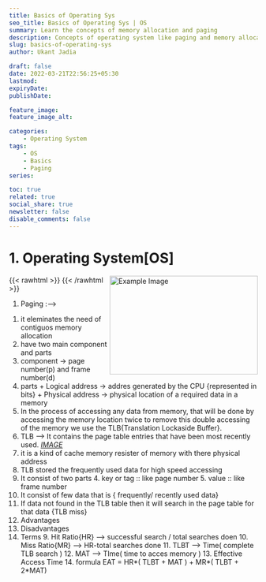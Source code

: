```yaml
---
title: Basics of Operating Sys
seo_title: Basics of Operating Sys | OS
summary: Learn the concepts of memory allocation and paging 
description: Concepts of operating system like paging and memory allocation
slug: basics-of-operating-sys
author: Ukant Jadia

draft: false
date: 2022-03-21T22:56:25+05:30
lastmod: 
expiryDate: 
publishDate: 

feature_image: 
feature_image_alt: 

categories:
    - Operating System
tags:
    - OS
    - Basics
    - Paging
series:

toc: true
related: true
social_share: true
newsletter: false
disable_comments: false
---
```



# 1.  Operating System[OS]   
{{< rawhtml >}}
<img src="https://www.gatevidyalay.com/wp-content/uploads/2018/11/Translating-Logical-Address-into-Physical-Address-Diagram.png" alt="Example Image" width="300" height="200" align="right">
{{< /rawhtml >}}

1.  Paging :--> 
<!-- ![IMAGE](https://www.gatevidyalay.com/wp-content/uploads/2018/11/Translating-Logical-Address-into-Physical-Address-Diagram.png) -->
  1. it eleminates the need of contiguos memory allocation
  2. have two main component and parts
   3. component -> page number(p) and frame number(d)
   4. parts 
    + Logical address -> addres generated by the CPU {represented in bits} 
    + Physical address -> physical location of a required data in a memory
 1. In the process of accessing any data from memory, that will be done by accessing the memory location twice 
  to remove this double accessing of the memory we use the TLB{Translation Lockaside Buffer}.
 1. TLB  --> It contains the page table entries that have been most recently used. *[IMAGE](https://media.geeksforgeeks.org/wp-content/uploads/20190225192626/tlb1.jpg)*
   1. it is a kind of cache memory resister of memory with there physical address
   2. TLB stored the frequently used data for high speed accessing 
   3. It consist of two parts 
    4. key or tag  :: like page number
    5. value  :: like frame number
   4. It consist of few data that is { frequently/ recently used data}
   5. If data not found in the TLB table then it will search in the page table for that data {TLB miss}
   6. Advantages 
   7. Disadvantages
   8. Terms 
    9. Hit Ratio{HR} --> successful search / total searches doen
    10. Miss Ratio{MR} --> HR-total searches done
    11. TLBT --> Time( complete TLB search )
    12. MAT --> TIme( time to acces memory )
      13. Effective Access Time 
       14. formula 
           EAT = HR*( TLBT + MAT ) + MR*( TLBT + 2*MAT)       